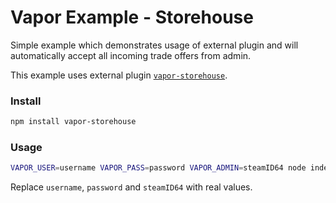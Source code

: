 # Vapor Example - Storehouse

Simple example which demonstrates usage of external plugin and will automatically accept all incoming trade offers from admin.

This example uses external plugin [`vapor-storehouse`](https://github.com/scholtzm/vapor-storehouse).

### Install

```sh
npm install vapor-storehouse
```

### Usage

```sh
VAPOR_USER=username VAPOR_PASS=password VAPOR_ADMIN=steamID64 node index.js
```

Replace `username`, `password` and `steamID64` with real values.
